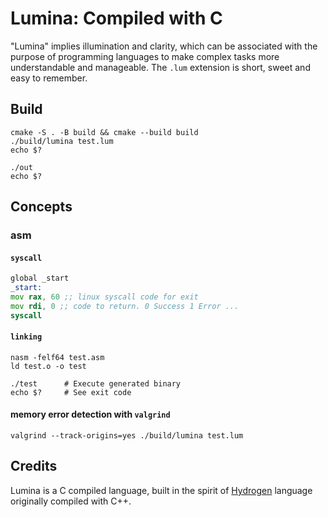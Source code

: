 # Lumina: Compiled with C

"Lumina" implies illumination and clarity, which can be associated with
the purpose of programming languages to make complex tasks more
understandable and manageable.
The `.lum` extension is short, sweet and easy to remember.

## Build

```shell
cmake -S . -B build && cmake --build build
./build/lumina test.lum
echo $?

./out
echo $?
```

## Concepts

### asm

#### `syscall`

```asm test.asm
global _start
_start:
mov rax, 60 ;; linux syscall code for exit
mov rdi, 0 ;; code to return. 0 Success 1 Error ...
syscall
```

#### `linking`

```shell
nasm -felf64 test.asm
ld test.o -o test
```

```shell
./test      # Execute generated binary
echo $?     # See exit code
```

#### memory error detection with `valgrind`

```shell
valgrind --track-origins=yes ./build/lumina test.lum
```

## Credits

Lumina is a C compiled language, built in the spirit of
[Hydrogen](https://github.com/orosmatthew/hydrogen-cpp) language originally
compiled with C++.
